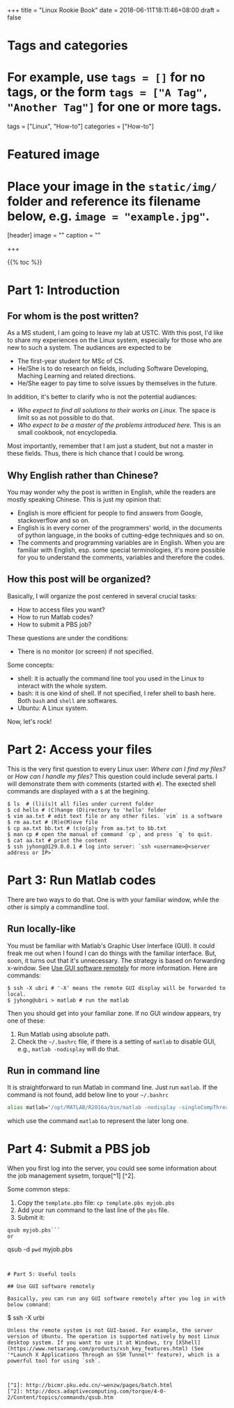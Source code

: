 +++
title = "Linux Rookie Book"
date = 2018-06-11T18:11:46+08:00
draft = false

# Tags and categories
# For example, use `tags = []` for no tags, or the form `tags = ["A Tag", "Another Tag"]` for one or more tags.
tags = ["Linux", "How-to"]
categories = ["How-to"]

# Featured image
# Place your image in the `static/img/` folder and reference its filename below, e.g. `image = "example.jpg"`.
[header]
image = ""
caption = ""

+++

{{% toc %}}

# Part 1: Introduction

## For whom is the post written?

As a MS student, I am going to leave my lab at USTC. With this post, I'd like to share my experiences on the Linux system, especially for those who are new to such a system.
The audiances are expected to be 

+ The first-year student for MSc of CS.
+ He/She is to do research on fields, including Software Developing, Maching Learning and related directions.
+ He/She eager to pay time to solve issues by themselves in the future.

In addition, it's better to clarify who is not the potential audiances:

+ *Who expect to find all solutions to their works on Linux.* The space is limit so as not possible to do that.
+ *Who expect to be a master of the problems introduced here.* This is an small cookbook, not encyclopedia.

Most importantly, remember that I am just a student, but not a master in these fields. Thus, there is hich chance that I could be wrong.

## Why English rather than Chinese?

You may wonder why the post is written in English, while the readers are mostly speaking Chinese.
This is just my opinion that:

+ English is more efficient for people to find answers from Google, stackoverflow and so on.
+ English is in every corner of the programmers' world, in the documents of python language, in the books of cutting-edge techniques and so on.
+ The comments and programming variables are in English. When you are familiar with English, esp. some special terminologies, it's more possible for you to understand the comments, variables and therefore the codes.

## How this post will be organized?

Basically, I will organize the post centered in several crucial tasks:

+ How to access files you want?
+ How to run Matlab codes?
+ How to submit a PBS job?

These questions are under the conditions:

+ There is no monitor (or screen) if not specified.

Some concepts:

+ shell: it is actually the command line tool you used in the Linux to interact with the whole system.
+ bash: it is one kind of shell. If not specified, I refer shell to bash here. Both `bash` and `shell` are softwares.
+ Ubuntu: A Linux system.

Now, let's rock!

# Part 2: Access your files

This is the very first question to every Linux user: *Where can I find my files?* or *How can I handle my files?*
This question could include several parts. I will demonstrate them with comments (started with `#`). The exected shell commands are displayed with a `$` at the begining.

```shell
$ ls  # (l)i(s)t all files under current folder
$ cd hello # (C)hange (D)irectory to 'hello' folder
$ vim aa.txt # edit text file or any other files. `vim` is a software
$ rm aa.txt # (R)e(M)ove file
$ cp aa.txt bb.txt # (c)o(p)y from aa.txt to bb.txt
$ man cp # open the manual of command `cp`, and press `q` to quit.
$ cat aa.txt # print the content
$ ssh jyhong@129.0.0.1 # log into server: `ssh <username>@<server address or IP>`
```

<!-- To record terminal: https://asciinema.org/docs/embedding

<script src="https://asciinema.org/a/MFy5RicpxMVrcFqfFvaEH8WgY.js" id="asciicast-MFy5RicpxMVrcFqfFvaEH8WgY" async></script> -->

# Part 3: Run Matlab codes

There are two ways to do that. One is with your familiar window, while the other is simply a commandline tool.

## Run locally-like

You must be familiar with Matlab's Graphic User Interface (GUI). It could freak me out when I found I can do things with the familiar interface. But, soon, it turns out that it's unnecessary.
The strategy is based on forwarding x-window. See [Use GUI software remotely](#use-gui-software-remotely) for more information. Here are commands:
```shell
$ ssh -X ubri # '-X' means the remote GUI display will be forwarded to local.
$ jyhong@ubri > matlab # run the matlab
```
Then you should get into your familiar zone.
If no GUI window appears, try one of these:

1. Run Matlab using absolute path.
2. Check the `~/.bashrc` file, if there is a setting of `matlab` to disable GUI, e.g., `matlab -nodisplay` will do that.

## Run in command line

It is straightforward to run Matlab in command line. Just run `matlab`.
If the command is not found, add below line to your `~/.bashrc`
```bash
alias matlab="/opt/MATLAB/R2016a/bin/matlab -nodisplay -singleCompThread"
```
which use the command `matlab` to represent the later long one.

# Part 4: Submit a PBS job

When you first log into the server, you could see some information about the job management sysetm, torque[^1] [^2].

Some common steps:

1. Copy the `template.pbs` file: `cp template.pbs myjob.pbs`
2. Add your run command to the last line of the `pbs` file.
3. Submit it:
```
qsub myjob.pbs```
or 
```
qsub -d `pwd` myjob.pbs
```


# Part 5: Useful tools

## Use GUI software remotely

Basically, you can run any GUI software remotely after you log in with below comnand:
```
$ ssh -X urbi
```
Unless the remote system is not GUI-based. For example, the server version of Ubuntu. The operation is supported natively by most Linux desktop system. If you want to use it at Windows, try [XShell](https://www.netsarang.com/products/xsh_key_features.html) (See '*Launch X Applications Through an SSH Tunnel*' feature), which is a powerful tool for using `ssh`.



[^1]: http://bicmr.pku.edu.cn/~wenzw/pages/batch.html
[^2]: http://docs.adaptivecomputing.com/torque/4-0-2/Content/topics/commands/qsub.htm
